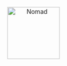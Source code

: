 <p align="center">
    <img alt="Nomad" src="https://s3.amazonaws.com/hashicorp-marketing-web-assets/brand/Nomad_VerticalLogo_FullColor.r1x_p8YHag.svg" width="120" />
</p>
